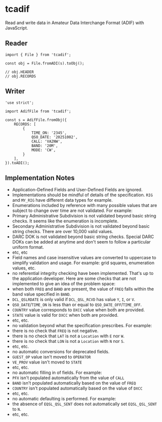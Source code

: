 # tcadif

Read and write data in Amateur Data Interchange Format (ADIF) with JavaScript.

## Reader

```
import { File } from 'tcadif';

const obj = File.fromADI(s).toObj();

// obj.HEADER
// obj.RECORDS
```

## Writer

```
'use strict';

import AdifFile from 'tcadif';

const s = AdifFile.fromObj({
    RECORDS: [
        {
            TIME_ON: '2345',
            QSO_DATE: '20251002',
            CALL: 'VA2NW',
            BAND: '20M',
            MODE: 'CW',
        }
    ],
}).toADI();
```

## Implementation Notes

- Application-Defined Fields and User-Defined Fields are ignored.
- Implementations should be mindful of details of the specification. `RIG` and `MY_RIG` have different data types for example.
- Enumerations included by reference with many possible values that are subject to change over time are not validated. For example:
 - Primary Administrative Subdivision is not validated beyond basic string checks. It seems like the enumeration is incomplete.
 - Secondary Administrative Subdivision is not validated beyond basic string checks. There are over 10,000 valid values.
 - DARC DOK is not validated beyond basic string checks. Special DARC DOKs can be added at anytime and don't seem to follow a particular uniform format.
 - etc, etc
- Field names and case insensitive values are converted to uppercase to simplify validation and usage. For example: grid squares, enumeration values, etc.
- no referential integrity checking have been implemented. That's up to the application developer. Here are some checks that are not implemented to give an idea of the problem space:
 - when both `FREQ` and `BAND` are present, the value of `FREQ` falls within the band value specified in `BAND`.
 - `DCL_QSLRDATE` is only valid if `DCL_QSL_RCVD` has value `Y`, `I`, or `V`.
 - `QSO_DATE`/`TIME_ON` is less than or equal to `QSO_DATE_OFF`/`TIME_OFF`.
 - `COUNTRY` value corresponds to `DXCC` value when both are provided.
 - `STATE` value is valid for `DXCC` when both are provided.
 - etc, etc.
- no validation beyond what the specification prescribes. For example:
 - there is no check that `FREQ` is not negative.
 - there is no check that `LAT` is not a `Location` with `E` nor `W`.
 - there is no check that `LON` is not a `Location` with `N` nor `S`.
 - etc, etc. 
- no automatic conversions for deprecated fields.
 - `GUEST_OP` value isn't moved to `OPERATOR`
 - `VE_PROV` value isn't moved to `STATE`
 - etc, etc.
- no automatic filling in of fields. For example:
 - `PFX` isn't populated automatically from the value of `CALL`
 - `BAND` isn't populated automatically based on the value of `FREQ`
 - `COUNTRY` isn't populated automatically based on the value of `DXCC`
 - etc, etc.
- no automatic defaulting is performed. For example:
 - the absence of `EQSL_QSL_SENT` does not automatically set `EQSL_QSL_SENT` to `N`.
 - etc, etc.
